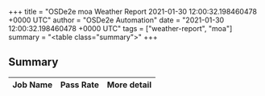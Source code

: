 +++
title = "OSDe2e moa Weather Report 2021-01-30 12:00:32.198460478 +0000 UTC"
author = "OSDe2e Automation"
date = "2021-01-30 12:00:32.198460478 +0000 UTC"
tags = ["weather-report", "moa"]
summary = "<table class=\"summary\"></table>"
+++
## Summary

| Job Name | Pass Rate | More detail |
|----------|-----------|-------------|



